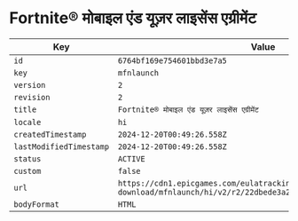 # Fortnite® मोबाइल एंड यूज़र लाइसेंस एग्रीमेंट

| Key | Value |
| --- | ----- |
| `id` | `6764bf169e754601bbd3e7a5` |
| `key` | `mfnlaunch` |
| `version` | `2` |
| `revision` | `2` |
| `title` | `Fortnite® मोबाइल एंड यूज़र लाइसेंस एग्रीमेंट` |
| `locale` | `hi` |
| `createdTimestamp` | `2024-12-20T00:49:26.558Z` |
| `lastModifiedTimestamp` | `2024-12-20T00:49:26.558Z` |
| `status` | `ACTIVE` |
| `custom` | `false` |
| `url` | `https://cdn1.epicgames.com/eulatracking-download/mfnlaunch/hi/v2/r2/22dbede3a285470042c1e5ed986da64e.pdf` |
| `bodyFormat` | `HTML` |
